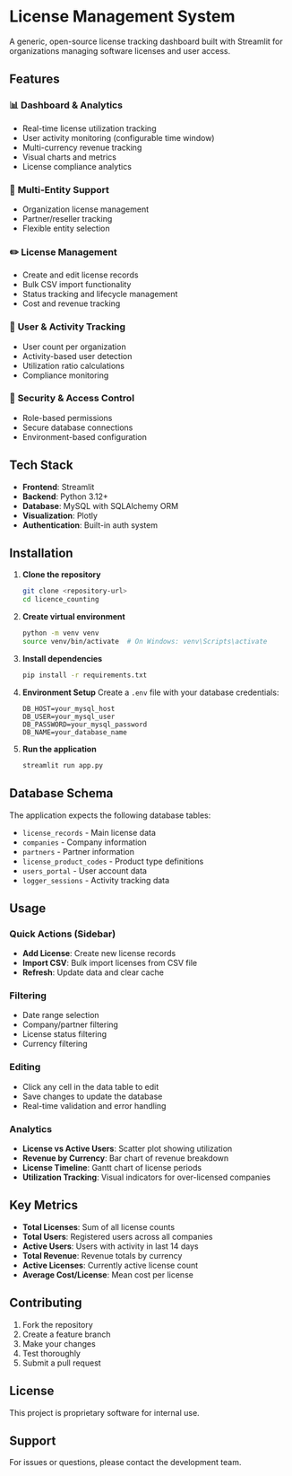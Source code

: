 # License Management System

A generic, open-source license tracking dashboard built with Streamlit for organizations managing software licenses and user access.

## Features

### 📊 **Dashboard & Analytics**
- Real-time license utilization tracking
- User activity monitoring (configurable time window)
- Multi-currency revenue tracking
- Visual charts and metrics
- License compliance analytics

### 🏢 **Multi-Entity Support**
- Organization license management
- Partner/reseller tracking
- Flexible entity selection

### ✏️ **License Management**
- Create and edit license records
- Bulk CSV import functionality
- Status tracking and lifecycle management
- Cost and revenue tracking

### 👥 **User & Activity Tracking**
- User count per organization
- Activity-based user detection
- Utilization ratio calculations
- Compliance monitoring

### 🔐 **Security & Access Control**
- Role-based permissions
- Secure database connections
- Environment-based configuration

## Tech Stack

- **Frontend**: Streamlit
- **Backend**: Python 3.12+
- **Database**: MySQL with SQLAlchemy ORM
- **Visualization**: Plotly
- **Authentication**: Built-in auth system

## Installation

1. **Clone the repository**
   ```bash
   git clone <repository-url>
   cd licence_counting
   ```

2. **Create virtual environment**
   ```bash
   python -m venv venv
   source venv/bin/activate  # On Windows: venv\Scripts\activate
   ```

3. **Install dependencies**
   ```bash
   pip install -r requirements.txt
   ```

4. **Environment Setup**
   Create a `.env` file with your database credentials:
   ```env
   DB_HOST=your_mysql_host
   DB_USER=your_mysql_user
   DB_PASSWORD=your_mysql_password
   DB_NAME=your_database_name
   ```

5. **Run the application**
   ```bash
   streamlit run app.py
   ```

## Database Schema

The application expects the following database tables:
- `license_records` - Main license data
- `companies` - Company information
- `partners` - Partner information
- `license_product_codes` - Product type definitions
- `users_portal` - User account data
- `logger_sessions` - Activity tracking data

## Usage

### Quick Actions (Sidebar)
- **Add License**: Create new license records
- **Import CSV**: Bulk import licenses from CSV file
- **Refresh**: Update data and clear cache

### Filtering
- Date range selection
- Company/partner filtering
- License status filtering
- Currency filtering

### Editing
- Click any cell in the data table to edit
- Save changes to update the database
- Real-time validation and error handling

### Analytics
- **License vs Active Users**: Scatter plot showing utilization
- **Revenue by Currency**: Bar chart of revenue breakdown
- **License Timeline**: Gantt chart of license periods
- **Utilization Tracking**: Visual indicators for over-licensed companies

## Key Metrics

- **Total Licenses**: Sum of all license counts
- **Total Users**: Registered users across all companies
- **Active Users**: Users with activity in last 14 days
- **Total Revenue**: Revenue totals by currency
- **Active Licenses**: Currently active license count
- **Average Cost/License**: Mean cost per license

## Contributing

1. Fork the repository
2. Create a feature branch
3. Make your changes
4. Test thoroughly
5. Submit a pull request

## License

This project is proprietary software for internal use.

## Support

For issues or questions, please contact the development team. 